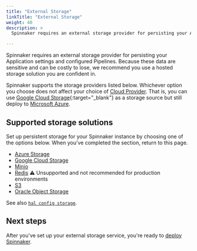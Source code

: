 ```yaml
---
title: "External Storage"
linkTitle: "External Storage"
weight: 40
description: >
  Spinnaker requires an external storage provider for persisting your Application settings and configured Pipelines.

---
```


Spinnaker requires an external storage provider for persisting your Application
settings and configured Pipelines. Because these data are sensitive and can be
costly to lose, we recommend you use a hosted storage solution you are confident
in.

Spinnaker supports the storage providers listed below. Whichever option you
choose does not affect your choice of [Cloud Provider](/docs/setup/providers/).
That is, you can use [Google Cloud
Storage](https://cloud.google.com/storage/){:target="\_blank"} as a storage
source but still deploy to [Microsoft Azure](https://azure.microsoft.com/).

## Supported storage solutions

Set up persistent storage for your Spinnaker instance by choosing one of the options below. When you've
completed the section, return to this page.

* [Azure Storage](/docs/setup/install/storage/azs)
* [Google Cloud Storage](/docs/setup/install/storage/gcs)
* [Minio](/docs/setup/install/storage/minio)
* [Redis](/docs/setup/install/storage/redis) :warning: Unsupported and not recommended for production environments
* [S3](/docs/setup/install/storage/s3)
* [Oracle Object Storage](/docs/setup/install/storage/oracle)


See also [`hal config storage`](/reference/halyard/commands/#hal-config-storage).

## Next steps

After you've set up your external storage service, you're ready to [deploy Spinnaker](/docs/setup/install/deploy/).